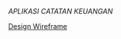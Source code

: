 *APLIKASI CATATAN KEUANGAN*

[Design Wireframe](https://www.figma.com/file/cOthGVltZou82aZGhpwNmU/Tugas-Projek-Catatan-Keuangan)